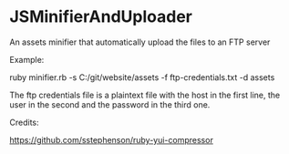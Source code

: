 JSMinifierAndUploader
=====================

An assets minifier that automatically upload the files to an FTP server


Example:

ruby minifier.rb -s C:/git/website/assets -f ftp-credentials.txt -d assets

The ftp credentials file is a plaintext file with the host in the first line, the user in the second and the password in the third one.


Credits:

https://github.com/sstephenson/ruby-yui-compressor

